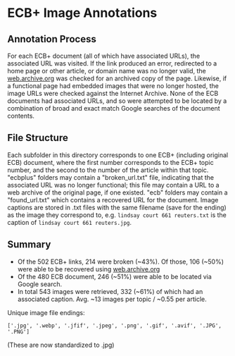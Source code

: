 # ECB+ Image Annotations

## Annotation Process
For each ECB+ document (all of which have associated URLs), the associated URL was visited. If the link produced an error, redirected to a home page or other article, or domain name was no longer valid, the [web.archive.org](web.archive.org) was checked for an archived copy of the page. Likewise, if a functional page had embedded images that were no longer hosted, the image URLs were checked against the Internet Archive.
None of the ECB documents had associated URLs, and so were attempted to be located by a combination of broad and exact match Google searches of the document contents.

## File Structure
Each subfolder in this directory corresponds to one ECB+ (including original ECB) document, where the first number corresponds to the ECB+ topic number, and the second to the number of the article within that topic. "ecbplus" folders may contain a "broken_url.txt" file, indicating that the associated URL was no longer functional; this file may contain a URL to a web archive of the original page, if one existed. "ecb" folders may contain a "found_url.txt" which contains a recovered URL for the document. Image captions are stored in .txt files with the same filename (save for the ending) as the image they correspond to, e.g. `lindsay court 661 reuters.txt` is the caption of `lindsay court 661 reuters.jpg`.

## Summary
* Of the 502 ECB+ links, 214 were broken (~43%). Of those, 106 (~50%) were able to be recovered using [web.archive.org](web.archive.org)
* Of the 480 ECB document, 246 (~51%) were able to be located via Google search.
* In total 543 images were retrieved, 332 (~61%) of which had an associated caption. Avg. ~13 images per topic / ~0.55 per article.

Unique image file endings:
```
['.jpg', '.webp', '.jfif', '.jpeg', '.png', '.gif', '.avif', '.JPG', '.PNG']
```
(These are now standardized to .jpg)
